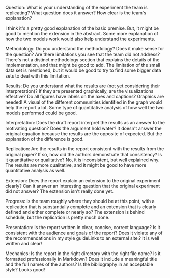 Question:  What is your understanding of the experiment the team is replicating?  What question does it answer?  How clear is the team's explanation?

I think it's a pretty good explanation of the basic premise. But, it might be good to mention the extension in the abstract. 
Some more explanation of how the two models work would also help understand the experiments. 

Methodology: Do you understand the methodology?  Does it make sense for the question?  Are there limitations you see that the team did not address?
There's not a distinct methodology section that explains the details of the implementation, and that might be good to add. 
The limitation of the small data set is mentioned, but it would be good to try to find some bigger data sets to deal with this limitation. 

Results: Do you understand what the results are (not yet considering their interpretation)?  If they are presented graphically, are the visualizations effective?  Do all figures have labels on the axes and captions?
Graphics are needed! A visual of the different communities identified in the graph would help the report a lot. 
Some type of quantitative analysis of how well the two models performed could be good. 

Interpretation: Does the draft report interpret the results as an answer to the motivating question?  Does the argument hold water?
It doesn't answer the original equation because the results are the opposite of expected. But the explanation of the difference is good. 

Replication: Are the results in the report consistent with the results from the original paper?  If so, how did the authors demonstrate that consistency?  Is it quantitative or qualitative?
No, it is inconsistent, but well explained why. The results are more qualitative, and it might be good to have more quantitative analysis as well. 

Extension: Does the report explain an extension to the original experiment clearly?  Can it answer an interesting question that the original experiment did not answer?
The extension isn't really done yet. 

Progress: Is the team roughly where they should be at this point, with a replication that is substantially complete and an extension that is clearly defined and either complete or nearly so?
The extension is behind schedule, but the replication is pretty much done. 

Presentation: Is the report written in clear, concise, correct language?  Is it consistent with the audience and goals of the report?  Does it violate any of the recommendations in my style guideLinks to an external site.?
It is well written and clear!

Mechanics: Is the report in the right directory with the right file name?  Is it formatted professionally in Markdown?  Does it include a meaningful title and the full names of the authors?  Is the bibliography in an acceptable style?
Looks good!
